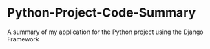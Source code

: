 # Python-Project-Code-Summary
A summary of my application for the Python project using the Django Framework
